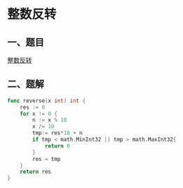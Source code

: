 # 整数反转

## 一、题目

[整数反转](https://leetcode-cn.com/problems/reverse-integer/)

## 二、题解

```go
func reverse(x int) int {
    res := 0
    for x != 0 {
        n := x % 10
        x /= 10
        tmp:= res*10 + n
        if tmp < math.MinInt32 || tmp > math.MaxInt32{
            return 0
        }
        res = tmp
    }
    return res
}
```
